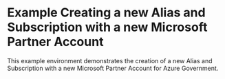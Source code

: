 # Example Creating a new Alias and Subscription with a new Microsoft Partner Account

This example environment demonstrates the creation of a new Alias and Subscription with a new Microsoft Partner Account for Azure Government.
